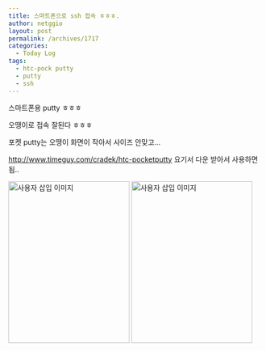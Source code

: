 ```yaml
---
title: 스마트폰으로 ssh 접속 ㅎㅎㅎ.
author: netggio
layout: post
permalink: /archives/1717
categories:
  - Today Log
tags:
  - htc-pock putty
  - putty
  - ssh
---
```

스마트폰용 putty ㅎㅎㅎ  
  
오땡이로 접속 잘된다 ㅎㅎㅎ   
  
포켓 putty는 오땡이 화면이 작아서 사이즈 안맞고&#8230;  
  
<http://www.timeguy.com/cradek/htc-pocketputty>&nbsp;요기서 다운 받아서 사용하면 됨..  
  
<img src="http://netggio.pe.kr/wp-content/uploads/1/1304808949.png" class="aligncenter" width="240" height="320" alt="사용자 삽입 이미지" />  
<img src="http://netggio.pe.kr/wp-content/uploads/1/1113055472.png" class="aligncenter" width="240" height="320" alt="사용자 삽입 이미지" />